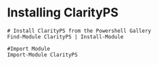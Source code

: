 # Installing ClarityPS

    # Install ClarityPS from the Powershell Gallery
    Find-Module ClarityPS | Install-Module

    #Import Module
    Import-Module ClarityPS
